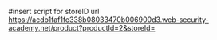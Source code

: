 #insert script for storeID url
https://acdb1faf1fe338b08033470b006900d3.web-security-academy.net/product?productId=2&storeId=<script>alert('oi')</script>

